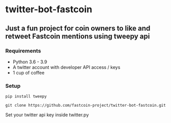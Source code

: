 # twitter-bot-fastcoin

## Just a fun project for coin owners to like and retweet Fastcoin mentions using tweepy api

### Requirements
* Python 3.6 - 3.9
* A twitter account with developer API access / keys
* 1 cup of coffee

### Setup
```
pip install tweepy
```
```
git clone https://github.com/fastcoin-project/twitter-bot-fastcoin.git
```

Set your twitter api key inside twitter.py


